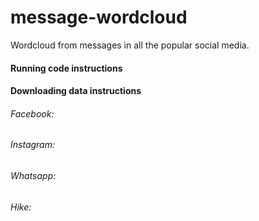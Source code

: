 # message-wordcloud

Wordcloud from messages in all the popular social media.

#### Running code instructions


#### Downloading data instructions

###### Facebook:

###### Instagram:

###### Whatsapp:

###### Hike:

